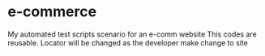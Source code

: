 # e-commerce
My automated test scripts scenario for an e-comm website
This codes are reusable.
Locator will be changed as the developer make change to site
###
